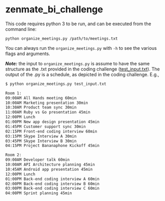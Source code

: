 # zenmate_bi_challenge
This code requires python 3 to be run, and can be executed from the command line:
```
python organize_meetings.py /path/to/meetings.txt
```
You can always run the `organize_meetings.py` with `-h` to see the various flags
and arguments.

***Note:*** the input to `organize_meetings.py` is assume to have the same
structure as the .txt provided in the coding challenge ([test_input.txt](test_input.txt)). 
The output of the .py is a schedule, as depicted in the coding challenge. E.g.,
```bash
$ python organize_meetings.py test_input.txt

Room 1:
09:00AM All Hands meeting 60min
10:00AM Marketing presentation 30min
10:30AM Product team sync 30min
11:00AM Ruby vs Go presentation 45min
12:00PM Lunch
01:00PM New app design presentation 45min
01:45PM Customer support sync 30min
02:15PM Front-end coding interview 60min
03:15PM Skype Interview A 30min
03:45PM Skype Interview B 30min
04:15PM Project Bananaphone Kickoff 45min

Room 2:
09:00AM Developer talk 60min
10:00AM API Architecture planning 45min
10:45AM Android app presentation 45min
12:00PM Lunch
01:00PM Back-end coding interview A 60min
02:00PM Back-end coding interview B 60min
03:00PM Back-end coding interview C 60min
04:00PM Sprint planning 45min
```
